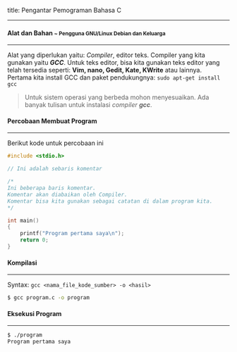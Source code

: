 title: Pengantar Pemograman Bahasa C

---


#### Alat dan Bahan <small>~ Pengguna GNU/Linux Debian dan Keluarga</small>
---

Alat yang diperlukan yaitu: _Compiler_, editor teks. Compiler yang kita gunakan yaitu **_GCC_**. Untuk teks editor, bisa kita gunakan teks editor yang telah tersedia seperti: **Vim, nano, Gedit, Kate, KWrite** atau lainnya.<br>
Pertama kita install GCC dan paket pendukungnya: `sudo apt-get install gcc`

> Untuk sistem operasi yang berbeda mohon menyesuaikan.
> Ada banyak tulisan untuk instalasi _compiler_ **_gcc_**.

#### Percobaan Membuat Program
---

Berikut kode untuk percobaan ini

```c
#include <stdio.h>

// Ini adalah sebaris komentar

/*
Ini beberapa baris komentar.
Komentar akan diabaikan oleh Compiler.
Komentar bisa kita gunakan sebagai catatan di dalam program kita.
*/

int main()
{
	printf("Program pertama saya\n");
	return 0;
}
```

#### Kompilasi
----

Syntax: `gcc <nama_file_kode_sumber> -o <hasil>`

```bash
$ gcc program.c -o program
```

#### Eksekusi Program
----

```bash
$ ./program
Program pertama saya
```
